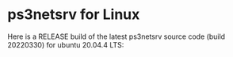 # ps3netsrv for Linux

Here is a RELEASE build of the latest ps3netsrv source code (build 20220330) for ubuntu 20.04.4 LTS:
